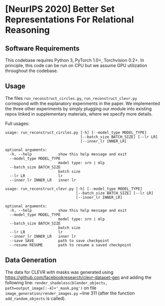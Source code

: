 # [NeurIPS 2020] Better Set Representations For Relational Reasoning 

## Software Requirements

This codebase requires Python 3, PyTorch 1.0+, Torchvision 0.2+. In principle, this code can be run on CPU but we assume GPU utilization throughout the codebase.

## Usage

The files `run_reconstruct_circles.py`, `run_reconstruct_clevr.py` correspond with the explanatory experiments in the paper. We implemented the three other experiments by simply plugging our module into existing repos linked in supplementary materials, where we specify more details. 

Full usages:
```
usage: run_reconstruct_circles.py [-h] [--model_type MODEL_TYPE]
                                  [--batch_size BATCH_SIZE] [--lr LR]
                                  [--inner_lr INNER_LR]

optional arguments:
  -h, --help            show this help message and exit
  --model_type MODEL_TYPE
                        model type: srn | mlp
  --batch_size BATCH_SIZE
                        batch size
  --lr LR               lr
  --inner_lr INNER_LR   inner lr
```
```
usage: run_reconstruct_clevr.py [-h] [--model_type MODEL_TYPE]
                                [--batch_size BATCH_SIZE] [--lr LR]
                                [--inner_lr INNER_LR]

optional arguments:
  -h, --help            show this help message and exit
  --model_type MODEL_TYPE
                        model type: srn | mlp
  --batch_size BATCH_SIZE
                        batch size
  --lr LR               lr
  --inner_lr INNER_LR   inner lr
  --save SAVE           path to save checkpoint
  --resume RESUME       path to resume a saved checkpoint
```  

## Data Generation 

The data for CLEVR with masks was generated using https://github.com/facebookresearch/clevr-dataset-gen and adding the following line: 
```render_shadeless(blender_objects, path=output_image[:-4]+'_mask.png')```
on file ```image_generation/render_images.py``` ~line 311 (after the function ```add_random_objects``` is called).
